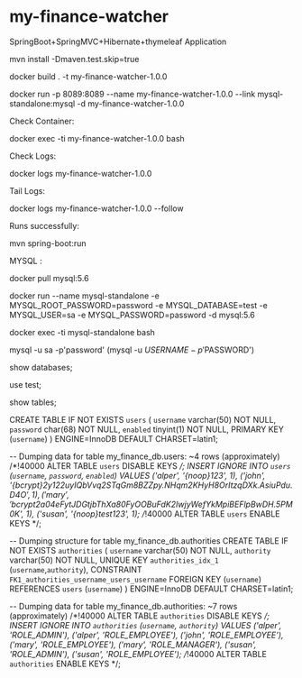 # my-finance-watcher
SpringBoot+SpringMVC+Hibernate+thymeleaf Application

mvn install -Dmaven.test.skip=true

docker build . -t my-finance-watcher-1.0.0

docker run -p 8089:8089 --name my-finance-watcher-1.0.0 --link mysql-standalone:mysql -d my-finance-watcher-1.0.0

Check Container:

docker exec -ti my-finance-watcher-1.0.0 bash 

Check Logs: 

docker logs my-finance-watcher-1.0.0

Tail Logs:

docker logs my-finance-watcher-1.0.0 --follow

Runs successfully: 

mvn spring-boot:run

MYSQL : 

docker pull mysql:5.6

docker run --name mysql-standalone -e MYSQL_ROOT_PASSWORD=password -e MYSQL_DATABASE=test -e MYSQL_USER=sa -e MYSQL_PASSWORD=password -d mysql:5.6

docker exec -ti mysql-standalone bash  

mysql -u sa -p'password' (mysql -u $USERNAME -p'$PASSWORD')

show databases;

use test;

show tables;


CREATE TABLE IF NOT EXISTS `users` (
  `username` varchar(50) NOT NULL,
  `password` char(68) NOT NULL,
  `enabled` tinyint(1) NOT NULL,
  PRIMARY KEY (`username`)
) ENGINE=InnoDB DEFAULT CHARSET=latin1;

-- Dumping data for table my_finance_db.users: ~4 rows (approximately)
/*!40000 ALTER TABLE `users` DISABLE KEYS */;
INSERT IGNORE INTO `users` (`username`, `password`, `enabled`) VALUES
	('alper', '{noop}123', 1),
	('john', '{bcrypt}$2y$12$2uyIQbVvq2STqGm8BZZpy.NHqm2KHyH8OrItzqDXk.AsiuPdu.D4O', 1),
	('mary', '{bcrypt}$2a$04$eFytJDGtjbThXa80FyOOBuFdK2IwjyWefYkMpiBEFlpBwDH.5PM0K', 1),
	('susan', '{noop}test123', 1);
/*!40000 ALTER TABLE `users` ENABLE KEYS */;


-- Dumping structure for table my_finance_db.authorities
CREATE TABLE IF NOT EXISTS `authorities` (
  `username` varchar(50) NOT NULL,
  `authority` varchar(50) NOT NULL,
  UNIQUE KEY `authorities_idx_1` (`username`,`authority`),
  CONSTRAINT `FK1_authorities_username_users_username` FOREIGN KEY (`username`) REFERENCES `users` (`username`)
) ENGINE=InnoDB DEFAULT CHARSET=latin1;

-- Dumping data for table my_finance_db.authorities: ~7 rows (approximately)
/*!40000 ALTER TABLE `authorities` DISABLE KEYS */;
INSERT IGNORE INTO `authorities` (`username`, `authority`) VALUES
	('alper', 'ROLE_ADMIN'),
	('alper', 'ROLE_EMPLOYEE'),
	('john', 'ROLE_EMPLOYEE'),
	('mary', 'ROLE_EMPLOYEE'),
	('mary', 'ROLE_MANAGER'),
	('susan', 'ROLE_ADMIN'),
	('susan', 'ROLE_EMPLOYEE');
/*!40000 ALTER TABLE `authorities` ENABLE KEYS */;






